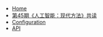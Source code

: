 <!-- docs/_sidebar.md -->

* [Home](/)
* [第45期《人工智能：现代方法》共读](/aima)
* [Configuration](/configuration)
* [API](/api)
